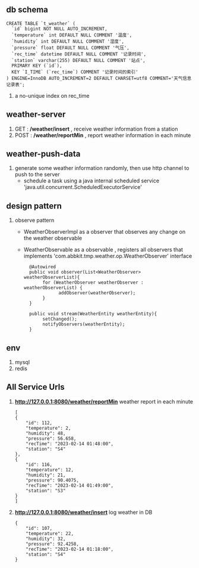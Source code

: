 
## db schema

```
CREATE TABLE `t_weather` (
  `id` bigint NOT NULL AUTO_INCREMENT,
  `temperature` int DEFAULT NULL COMMENT '温度',
  `humidity` int DEFAULT NULL COMMENT '湿度',
  `pressure` float DEFAULT NULL COMMENT '气压',
  `rec_time` datetime DEFAULT NULL COMMENT '记录时间',
  `station` varchar(255) DEFAULT NULL COMMENT '站点',
  PRIMARY KEY (`id`),
  KEY `I_TIME` (`rec_time`) COMMENT '记录时间的索引'
) ENGINE=InnoDB AUTO_INCREMENT=2 DEFAULT CHARSET=utf8 COMMENT='天气信息记录表';

```
1.  a no-unique index on rec_time

## weather-server
1. GET  :  **/weather/insert** , receive weather information from a station
2. POST : **/weather/reportMin** , report weather information in each minute

## weather-push-data
1. generate some weather information randomly, then use http channel to push to the server
    - schedule a task using a java internal scheduled service 'java.util.concurrent.ScheduledExecutorService'

## design pattern
1. observe pattern 
   - WeatherObserverImpl as a observer that observes any change on the weather observable
   - WeatherObservable as a observable , registers all observers that implements 'com.abbkit.tmp.weather.op.WeatherObserver' interface
   
      ```
        @Autowired
        public void observer(List<WeatherObserver> weatherObserverList){
             for (WeatherObserver weatherObserver : weatherObserverList) {
                   addObserver(weatherObserver);
             }
        }
      
        public void stream(WeatherEntity weatherEntity){
             setChanged();
             notifyObservers(weatherEntity);
        }
        ```

## env
1. mysql
2. redis
## All Service Urls
1. **http://127.0.0.1:8080/weather/reportMin**  weather report in each minute
    ```
   [
    {
        "id": 112,
        "temperature": 2,
        "humidity": 48,
        "pressure": 56.658,
        "recTime": "2023-02-14 01:48:00",
        "station": "S4"
    },
    {
        "id": 116,
        "temperature": 12,
        "humidity": 21,
        "pressure": 90.4075,
        "recTime": "2023-02-14 01:49:00",
        "station": "S3"
    }
    ]
   
   ```
2. **http://127.0.0.1:8080/weather/insert**  log weather in DB
    ```
   {
        "id": 107,
        "temperature": 22,
        "humidity": 32,
        "pressure": 92.4258,
        "recTime": "2023-02-14 01:18:00",
        "station": "S4"
    }
   ```